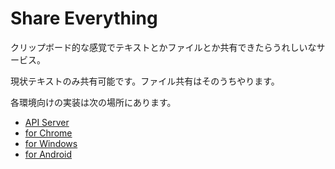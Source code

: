 # Share Everything

クリップボード的な感覚でテキストとかファイルとか共有できたらうれしいなサービス。

現状テキストのみ共有可能です。ファイル共有はそのうちやります。

各環境向けの実装は次の場所にあります。

- [API Server](./api)
- [for Chrome](./chrome)
- [for Windows](./windows)
- [for Android](./android)
